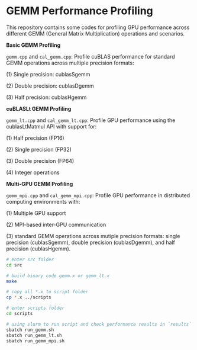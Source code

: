 # GEMM Performance Profiling

This repository contains some codes for profiling GPU performance across different GEMM (General Matrix Multiplication) operations and scenarios.

**Basic GEMM Profiling**

`gemm.cpp` and `cal_gemm.cpp`: Profile cuBLAS performance for standard GEMM operations across multiple precision formats:

(1) Single precision: cublasSgemm

(2) Double precision: cublasDgemm

(3) Half precision: cublasHgemm

**cuBLASLt GEMM Profiling**

`gemm_lt.cpp` and `cal_gemm_lt.cpp`: Profile GPU performance using the cublasLtMatmul API with support for:

(1) Half precision (FP16)

(2) Single precision (FP32)

(3) Double precision (FP64)

(4) Integer operations

**Multi-GPU GEMM Profiling**

`gemm_mpi.cpp` and `cal_gemm_mpi.cpp`: Profile GPU performance in distributed computing environments with: 

(1) Multiple GPU support

(2) MPI-based inter-GPU communication

(3) standard GEMM operations across mutiple precision formats: single precision (cublasSgemm), double precision (cublasDgemm), and half precision (cublasHgemm).


```bash
# enter src folder
cd src

# build binary code gemm.x or gemm_lt.x 
make 

# copy all *.x to script folder
cp *.x ../scripts

# enter scripts folder
cd scripts

# using slurm to run script and check performance results in `results` folder
sbatch run_gemm.sh
sbatch run_gemm_lt.sh
sbatch run_gemm_mpi.sh
```
